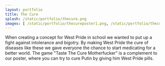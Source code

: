 ```yaml
---
layout: portfolio
title: The Cure
splash: /static/portfolio/thecure.png
images: [ /static/portfolio/thecureposter1.png, /static/portfolio/thecureposter2.png, /static/portfolio/thegame_ttcm.png, /static/portfolio/thegame_ttcm2.png ]
---
```


When creating a concept for West Pride in school we wanted to put up a fight against intolerance and bigotry. By making West Pride the cure of diseases like these we gave everyone the chance to start medicating for a better world. The game "Taste The Cure Motherfucker" is a complement to our poster, where you can try to cure Putin by giving him West Pride pills.

